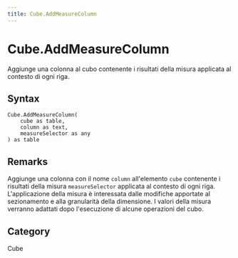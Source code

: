 ```yaml
---
title: Cube.AddMeasureColumn
---
```


# Cube.AddMeasureColumn


Aggiunge una colonna al cubo contenente i risultati della misura applicata al contesto di ogni riga.


## Syntax

```powerquery
Cube.AddMeasureColumn(
    cube as table,
    column as text,
    measureSelector as any
) as table
```


## Remarks

Aggiunge una colonna con il nome <code>column</code> all'elemento <code>cube</code> contenente i risultati della misura <code>measureSelector</code> applicata al contesto di ogni riga. L'applicazione della misura è interessata dalle modifiche apportate al sezionamento e alla granularità della dimensione. I valori della misura verranno adattati dopo l'esecuzione di alcune operazioni del cubo.



## Category
Cube

